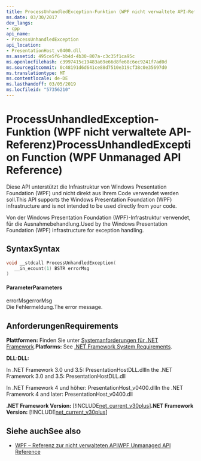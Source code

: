 ```yaml
---
title: ProcessUnhandledException-Funktion (WPF nicht verwaltete API-Referenz)
ms.date: 03/30/2017
dev_langs:
- cpp
api_name:
- ProcessUnhandledException
api_location:
- PresentationHost_v0400.dll
ms.assetid: 495ce5f6-bb4d-4b30-807a-c3c35f1ca95c
ms.openlocfilehash: c3997415c19483a69e66d8fe68c6ec9241f7ad0d
ms.sourcegitcommit: 0c48191d6d641ce88d7510e319cf38c0e35697d0
ms.translationtype: MT
ms.contentlocale: de-DE
ms.lasthandoff: 03/05/2019
ms.locfileid: "57356210"
---
```

# <a name="processunhandledexception-function-wpf-unmanaged-api-reference"></a><span data-ttu-id="8f576-102">ProcessUnhandledException-Funktion (WPF nicht verwaltete API-Referenz)</span><span class="sxs-lookup"><span data-stu-id="8f576-102">ProcessUnhandledException Function (WPF Unmanaged API Reference)</span></span>
<span data-ttu-id="8f576-103">Diese API unterstützt die Infrastruktur von Windows Presentation Foundation (WPF) und nicht direkt aus Ihrem Code verwendet werden soll.</span><span class="sxs-lookup"><span data-stu-id="8f576-103">This API supports the Windows Presentation Foundation (WPF) infrastructure and is not intended to be used directly from your code.</span></span>  
  
 <span data-ttu-id="8f576-104">Von der Windows Presentation Foundation (WPF)-Infrastruktur verwendet, für die Ausnahmebehandlung.</span><span class="sxs-lookup"><span data-stu-id="8f576-104">Used by the Windows Presentation Foundation (WPF) infrastructure for exception handling.</span></span>  
  
## <a name="syntax"></a><span data-ttu-id="8f576-105">Syntax</span><span class="sxs-lookup"><span data-stu-id="8f576-105">Syntax</span></span>  
  
```cpp  
void __stdcall ProcessUnhandledException(  
   __in_ecount(1) BSTR errorMsg  
)  
```  
  
#### <a name="parameters"></a><span data-ttu-id="8f576-106">Parameter</span><span class="sxs-lookup"><span data-stu-id="8f576-106">Parameters</span></span>  
 <span data-ttu-id="8f576-107">errorMsg</span><span class="sxs-lookup"><span data-stu-id="8f576-107">errorMsg</span></span>  
 <span data-ttu-id="8f576-108">Die Fehlermeldung.</span><span class="sxs-lookup"><span data-stu-id="8f576-108">The error message.</span></span>  
  
## <a name="requirements"></a><span data-ttu-id="8f576-109">Anforderungen</span><span class="sxs-lookup"><span data-stu-id="8f576-109">Requirements</span></span>  
 <span data-ttu-id="8f576-110">**Plattformen:** Finden Sie unter [Systemanforderungen für .NET Framework](../../get-started/system-requirements.md).</span><span class="sxs-lookup"><span data-stu-id="8f576-110">**Platforms:** See [.NET Framework System Requirements](../../get-started/system-requirements.md).</span></span>  
  
 <span data-ttu-id="8f576-111">**DLL:**</span><span class="sxs-lookup"><span data-stu-id="8f576-111">**DLL:**</span></span>  
  
 <span data-ttu-id="8f576-112">In .NET Framework 3.0 und 3.5: PresentationHostDLL.dll</span><span class="sxs-lookup"><span data-stu-id="8f576-112">In the .NET Framework 3.0 and 3.5: PresentationHostDLL.dll</span></span>  
  
 <span data-ttu-id="8f576-113">In .NET Framework 4 und höher: PresentationHost_v0400.dll</span><span class="sxs-lookup"><span data-stu-id="8f576-113">In the .NET Framework 4 and later: PresentationHost_v0400.dll</span></span>  
  
 <span data-ttu-id="8f576-114">**.NET Framework Version:** [!INCLUDE[net_current_v30plus](../../../../includes/net-current-v30plus-md.md)]</span><span class="sxs-lookup"><span data-stu-id="8f576-114">**.NET Framework Version:** [!INCLUDE[net_current_v30plus](../../../../includes/net-current-v30plus-md.md)]</span></span>  
  
## <a name="see-also"></a><span data-ttu-id="8f576-115">Siehe auch</span><span class="sxs-lookup"><span data-stu-id="8f576-115">See also</span></span>
- [<span data-ttu-id="8f576-116">WPF – Referenz zur nicht verwalteten API</span><span class="sxs-lookup"><span data-stu-id="8f576-116">WPF Unmanaged API Reference</span></span>](wpf-unmanaged-api-reference.md)

